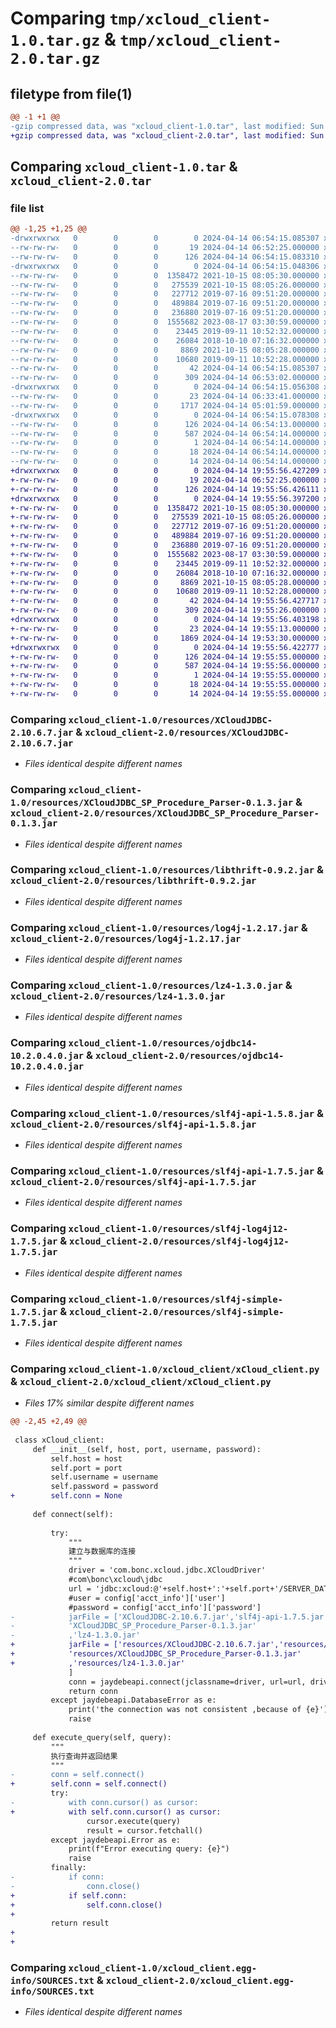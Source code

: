 # Comparing `tmp/xcloud_client-1.0.tar.gz` & `tmp/xcloud_client-2.0.tar.gz`

## filetype from file(1)

```diff
@@ -1 +1 @@
-gzip compressed data, was "xcloud_client-1.0.tar", last modified: Sun Apr 14 06:54:15 2024, max compression
+gzip compressed data, was "xcloud_client-2.0.tar", last modified: Sun Apr 14 19:55:56 2024, max compression
```

## Comparing `xcloud_client-1.0.tar` & `xcloud_client-2.0.tar`

### file list

```diff
@@ -1,25 +1,25 @@
-drwxrwxrwx   0        0        0        0 2024-04-14 06:54:15.085307 xcloud_client-1.0/
--rw-rw-rw-   0        0        0       19 2024-04-14 06:52:25.000000 xcloud_client-1.0/MANIFEST.in
--rw-rw-rw-   0        0        0      126 2024-04-14 06:54:15.083310 xcloud_client-1.0/PKG-INFO
-drwxrwxrwx   0        0        0        0 2024-04-14 06:54:15.048306 xcloud_client-1.0/resources/
--rw-rw-rw-   0        0        0  1358472 2021-10-15 08:05:30.000000 xcloud_client-1.0/resources/XCloudJDBC-2.10.6.7.jar
--rw-rw-rw-   0        0        0   275539 2021-10-15 08:05:26.000000 xcloud_client-1.0/resources/XCloudJDBC_SP_Procedure_Parser-0.1.3.jar
--rw-rw-rw-   0        0        0   227712 2019-07-16 09:51:20.000000 xcloud_client-1.0/resources/libthrift-0.9.2.jar
--rw-rw-rw-   0        0        0   489884 2019-07-16 09:51:20.000000 xcloud_client-1.0/resources/log4j-1.2.17.jar
--rw-rw-rw-   0        0        0   236880 2019-07-16 09:51:20.000000 xcloud_client-1.0/resources/lz4-1.3.0.jar
--rw-rw-rw-   0        0        0  1555682 2023-08-17 03:30:59.000000 xcloud_client-1.0/resources/ojdbc14-10.2.0.4.0.jar
--rw-rw-rw-   0        0        0    23445 2019-09-11 10:52:32.000000 xcloud_client-1.0/resources/slf4j-api-1.5.8.jar
--rw-rw-rw-   0        0        0    26084 2018-10-10 07:16:32.000000 xcloud_client-1.0/resources/slf4j-api-1.7.5.jar
--rw-rw-rw-   0        0        0     8869 2021-10-15 08:05:28.000000 xcloud_client-1.0/resources/slf4j-log4j12-1.7.5.jar
--rw-rw-rw-   0        0        0    10680 2019-09-11 10:52:28.000000 xcloud_client-1.0/resources/slf4j-simple-1.7.5.jar
--rw-rw-rw-   0        0        0       42 2024-04-14 06:54:15.085307 xcloud_client-1.0/setup.cfg
--rw-rw-rw-   0        0        0      309 2024-04-14 06:53:02.000000 xcloud_client-1.0/setup.py
-drwxrwxrwx   0        0        0        0 2024-04-14 06:54:15.056308 xcloud_client-1.0/xcloud_client/
--rw-rw-rw-   0        0        0       23 2024-04-14 06:33:41.000000 xcloud_client-1.0/xcloud_client/__init__.py
--rw-rw-rw-   0        0        0     1717 2024-04-14 05:01:59.000000 xcloud_client-1.0/xcloud_client/xCloud_client.py
-drwxrwxrwx   0        0        0        0 2024-04-14 06:54:15.078308 xcloud_client-1.0/xcloud_client.egg-info/
--rw-rw-rw-   0        0        0      126 2024-04-14 06:54:13.000000 xcloud_client-1.0/xcloud_client.egg-info/PKG-INFO
--rw-rw-rw-   0        0        0      587 2024-04-14 06:54:14.000000 xcloud_client-1.0/xcloud_client.egg-info/SOURCES.txt
--rw-rw-rw-   0        0        0        1 2024-04-14 06:54:14.000000 xcloud_client-1.0/xcloud_client.egg-info/dependency_links.txt
--rw-rw-rw-   0        0        0       18 2024-04-14 06:54:14.000000 xcloud_client-1.0/xcloud_client.egg-info/requires.txt
--rw-rw-rw-   0        0        0       14 2024-04-14 06:54:14.000000 xcloud_client-1.0/xcloud_client.egg-info/top_level.txt
+drwxrwxrwx   0        0        0        0 2024-04-14 19:55:56.427209 xcloud_client-2.0/
+-rw-rw-rw-   0        0        0       19 2024-04-14 06:52:25.000000 xcloud_client-2.0/MANIFEST.in
+-rw-rw-rw-   0        0        0      126 2024-04-14 19:55:56.426111 xcloud_client-2.0/PKG-INFO
+drwxrwxrwx   0        0        0        0 2024-04-14 19:55:56.397200 xcloud_client-2.0/resources/
+-rw-rw-rw-   0        0        0  1358472 2021-10-15 08:05:30.000000 xcloud_client-2.0/resources/XCloudJDBC-2.10.6.7.jar
+-rw-rw-rw-   0        0        0   275539 2021-10-15 08:05:26.000000 xcloud_client-2.0/resources/XCloudJDBC_SP_Procedure_Parser-0.1.3.jar
+-rw-rw-rw-   0        0        0   227712 2019-07-16 09:51:20.000000 xcloud_client-2.0/resources/libthrift-0.9.2.jar
+-rw-rw-rw-   0        0        0   489884 2019-07-16 09:51:20.000000 xcloud_client-2.0/resources/log4j-1.2.17.jar
+-rw-rw-rw-   0        0        0   236880 2019-07-16 09:51:20.000000 xcloud_client-2.0/resources/lz4-1.3.0.jar
+-rw-rw-rw-   0        0        0  1555682 2023-08-17 03:30:59.000000 xcloud_client-2.0/resources/ojdbc14-10.2.0.4.0.jar
+-rw-rw-rw-   0        0        0    23445 2019-09-11 10:52:32.000000 xcloud_client-2.0/resources/slf4j-api-1.5.8.jar
+-rw-rw-rw-   0        0        0    26084 2018-10-10 07:16:32.000000 xcloud_client-2.0/resources/slf4j-api-1.7.5.jar
+-rw-rw-rw-   0        0        0     8869 2021-10-15 08:05:28.000000 xcloud_client-2.0/resources/slf4j-log4j12-1.7.5.jar
+-rw-rw-rw-   0        0        0    10680 2019-09-11 10:52:28.000000 xcloud_client-2.0/resources/slf4j-simple-1.7.5.jar
+-rw-rw-rw-   0        0        0       42 2024-04-14 19:55:56.427717 xcloud_client-2.0/setup.cfg
+-rw-rw-rw-   0        0        0      309 2024-04-14 19:55:26.000000 xcloud_client-2.0/setup.py
+drwxrwxrwx   0        0        0        0 2024-04-14 19:55:56.403198 xcloud_client-2.0/xcloud_client/
+-rw-rw-rw-   0        0        0       23 2024-04-14 19:55:13.000000 xcloud_client-2.0/xcloud_client/__init__.py
+-rw-rw-rw-   0        0        0     1869 2024-04-14 19:53:30.000000 xcloud_client-2.0/xcloud_client/xCloud_client.py
+drwxrwxrwx   0        0        0        0 2024-04-14 19:55:56.422777 xcloud_client-2.0/xcloud_client.egg-info/
+-rw-rw-rw-   0        0        0      126 2024-04-14 19:55:55.000000 xcloud_client-2.0/xcloud_client.egg-info/PKG-INFO
+-rw-rw-rw-   0        0        0      587 2024-04-14 19:55:56.000000 xcloud_client-2.0/xcloud_client.egg-info/SOURCES.txt
+-rw-rw-rw-   0        0        0        1 2024-04-14 19:55:55.000000 xcloud_client-2.0/xcloud_client.egg-info/dependency_links.txt
+-rw-rw-rw-   0        0        0       18 2024-04-14 19:55:55.000000 xcloud_client-2.0/xcloud_client.egg-info/requires.txt
+-rw-rw-rw-   0        0        0       14 2024-04-14 19:55:55.000000 xcloud_client-2.0/xcloud_client.egg-info/top_level.txt
```

### Comparing `xcloud_client-1.0/resources/XCloudJDBC-2.10.6.7.jar` & `xcloud_client-2.0/resources/XCloudJDBC-2.10.6.7.jar`

 * *Files identical despite different names*

### Comparing `xcloud_client-1.0/resources/XCloudJDBC_SP_Procedure_Parser-0.1.3.jar` & `xcloud_client-2.0/resources/XCloudJDBC_SP_Procedure_Parser-0.1.3.jar`

 * *Files identical despite different names*

### Comparing `xcloud_client-1.0/resources/libthrift-0.9.2.jar` & `xcloud_client-2.0/resources/libthrift-0.9.2.jar`

 * *Files identical despite different names*

### Comparing `xcloud_client-1.0/resources/log4j-1.2.17.jar` & `xcloud_client-2.0/resources/log4j-1.2.17.jar`

 * *Files identical despite different names*

### Comparing `xcloud_client-1.0/resources/lz4-1.3.0.jar` & `xcloud_client-2.0/resources/lz4-1.3.0.jar`

 * *Files identical despite different names*

### Comparing `xcloud_client-1.0/resources/ojdbc14-10.2.0.4.0.jar` & `xcloud_client-2.0/resources/ojdbc14-10.2.0.4.0.jar`

 * *Files identical despite different names*

### Comparing `xcloud_client-1.0/resources/slf4j-api-1.5.8.jar` & `xcloud_client-2.0/resources/slf4j-api-1.5.8.jar`

 * *Files identical despite different names*

### Comparing `xcloud_client-1.0/resources/slf4j-api-1.7.5.jar` & `xcloud_client-2.0/resources/slf4j-api-1.7.5.jar`

 * *Files identical despite different names*

### Comparing `xcloud_client-1.0/resources/slf4j-log4j12-1.7.5.jar` & `xcloud_client-2.0/resources/slf4j-log4j12-1.7.5.jar`

 * *Files identical despite different names*

### Comparing `xcloud_client-1.0/resources/slf4j-simple-1.7.5.jar` & `xcloud_client-2.0/resources/slf4j-simple-1.7.5.jar`

 * *Files identical despite different names*

### Comparing `xcloud_client-1.0/xcloud_client/xCloud_client.py` & `xcloud_client-2.0/xcloud_client/xCloud_client.py`

 * *Files 17% similar despite different names*

```diff
@@ -2,45 +2,49 @@
 
 class xCloud_client:
     def __init__(self, host, port, username, password):
         self.host = host
         self.port = port
         self.username = username
         self.password = password
+        self.conn = None
 
     def connect(self):
 
         try:
             """
             建立与数据库的连接
             """
             driver = 'com.bonc.xcloud.jdbc.XCloudDriver'
             #com\bonc\xcloud\jdbc
             url = 'jdbc:xcloud:@'+self.host+':'+self.port+'/SERVER_DATA?connectRetry=3&socketTimeOut=43200000&connectDirect=true&buffMemory=33554432'
             #user = config['acct_info']['user']  
             #password = config['acct_info']['password']
-            jarFile = ['XCloudJDBC-2.10.6.7.jar','slf4j-api-1.7.5.jar','slf4j-log4j12-1.7.5.jar','slf4j-simple-1.7.5.jar','log4j-1.2.17.jar','libthrift-0.9.2.jar',
-            'XCloudJDBC_SP_Procedure_Parser-0.1.3.jar'
-            ,'lz4-1.3.0.jar'
+            jarFile = ['resources/XCloudJDBC-2.10.6.7.jar','resources/slf4j-api-1.7.5.jar','resources/slf4j-log4j12-1.7.5.jar','resources/slf4j-simple-1.7.5.jar','resources/log4j-1.2.17.jar','resources/libthrift-0.9.2.jar',
+            'resources/XCloudJDBC_SP_Procedure_Parser-0.1.3.jar'
+            ,'resources/lz4-1.3.0.jar'
             ]
             conn = jaydebeapi.connect(jclassname=driver, url=url, driver_args=[self.username, self.password], jars=jarFile)
             return conn
         except jaydebeapi.DatabaseError as e:
             print('the connection was not consistent ,because of {e}')
             raise
 
     def execute_query(self, query):
         """
         执行查询并返回结果
         """
-        conn = self.connect()
+        self.conn = self.connect()
         try:
-            with conn.cursor() as cursor:
+            with self.conn.cursor() as cursor:
                 cursor.execute(query)
                 result = cursor.fetchall()
         except jaydebeapi.Error as e:
             print(f"Error executing query: {e}")
             raise
         finally:
-            if conn:
-                conn.close()
+            if self.conn:
+                self.conn.close()
+            
         return result
+    
+
```

### Comparing `xcloud_client-1.0/xcloud_client.egg-info/SOURCES.txt` & `xcloud_client-2.0/xcloud_client.egg-info/SOURCES.txt`

 * *Files identical despite different names*

